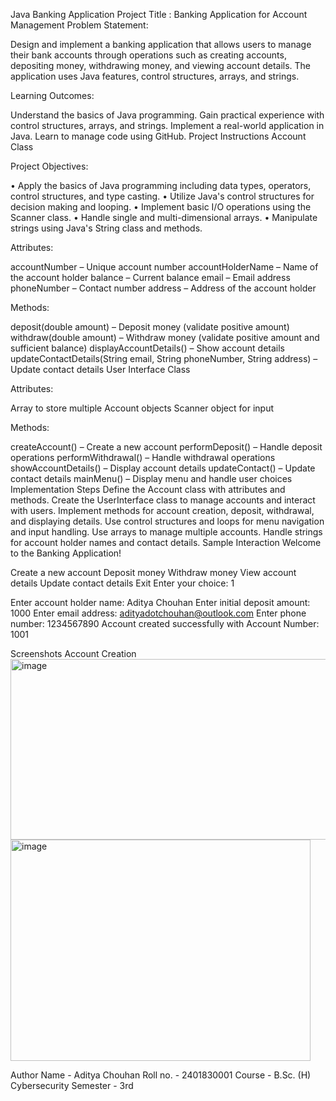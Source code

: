 Java Banking Application
Project Title : Banking Application for Account Management
Problem Statement:

Design and implement a banking application that allows users to manage their bank accounts through operations such as creating accounts, depositing money, withdrawing money, and viewing account details. The application uses Java features, control structures, arrays, and strings.

Learning Outcomes:

Understand the basics of Java programming.
Gain practical experience with control structures, arrays, and strings.
Implement a real-world application in Java.
Learn to manage code using GitHub.
Project Instructions
Account Class

Project Objectives:

• Apply the basics of Java programming including data types,
operators, control structures, and type casting.
• Utilize Java's control structures for decision making and
looping.
• Implement basic I/O operations using the Scanner class.
• Handle single and multi-dimensional arrays.
• Manipulate strings using Java's String class and methods.

Attributes:

accountNumber – Unique account number
accountHolderName – Name of the account holder
balance – Current balance
email – Email address
phoneNumber – Contact number
address – Address of the account holder

Methods:

deposit(double amount) – Deposit money (validate positive amount)
withdraw(double amount) – Withdraw money (validate positive amount and sufficient balance)
displayAccountDetails() – Show account details
updateContactDetails(String email, String phoneNumber,  String address) – Update contact details
User Interface Class

Attributes:

Array to store multiple Account objects
Scanner object for input

Methods:

createAccount() – Create a new account
performDeposit() – Handle deposit operations
performWithdrawal() – Handle withdrawal operations
showAccountDetails() – Display account details
updateContact() – Update contact details
mainMenu() – Display menu and handle user choices
Implementation Steps
Define the Account class with attributes and methods.
Create the UserInterface class to manage accounts and interact with users.
Implement methods for account creation, deposit, withdrawal, and displaying details.
Use control structures and loops for menu navigation and input handling.
Use arrays to manage multiple accounts.
Handle strings for account holder names and contact details.
Sample Interaction
Welcome to the Banking Application!

Create a new account
Deposit money
Withdraw money
View account details
Update contact details
Exit
Enter your choice: 1

Enter account holder name: Aditya Chouhan
Enter initial deposit amount: 1000
Enter email address: adityadotchouhan@outlook.com
Enter phone number: 1234567890
Account created successfully with Account Number: 1001

Screenshots
Account Creation
<img width="508" height="289" alt="image" src="https://github.com/user-attachments/assets/2a92f301-15a1-4c6a-923f-06743f8e142d" />
<img width="480" height="354" alt="image" src="https://github.com/user-attachments/assets/48364a92-80f5-424c-b2f5-74dc90d4678b" />




Author
Name - Aditya Chouhan
Roll no. - 2401830001
Course - B.Sc. (H) Cybersecurity
Semester - 3rd
